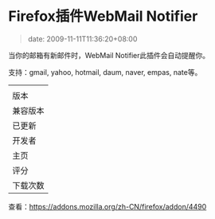 # Firefox插件WebMail Notifier
>date: 2009-11-11T11:36:20+08:00


当你的邮箱有新邮件时，WebMail Notifier此插件会自动提醒你。


支持：gmail, yahoo, hotmail, daum, naver, empas, nate等。





|  |
| --- |
|  |
| 版本 | 1.5.3 |
| 兼容版本 | Firefox: 1.5 – 3.7a1pre |
| 已更新 | 2009 年 10 月 8 日  |
| 开发者 | [Byungwook Kang](https://addons.mozilla.org/zh-CN/firefox/user/104093) |
| 主页 | **<http://webmailnotifier.mozdev.org/>**  |
| 评分 | 评分 4 超过了 5 星 [**728** 条意见](https://addons.mozilla.org/zh-CN/firefox/addon/4490#reviews)  |
| 下载次数 | **3,239,874**  |



查看：<https://addons.mozilla.org/zh-CN/firefox/addon/4490>


